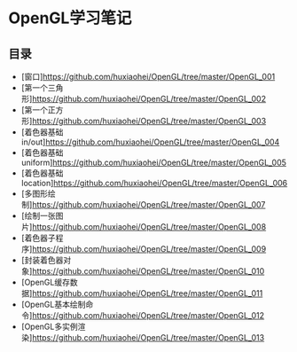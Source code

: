 # OpenGL学习笔记

## 目录

* [窗口]<https://github.com/huxiaohei/OpenGL/tree/master/OpenGL_001>
* [第一个三角形]<https://github.com/huxiaohei/OpenGL/tree/master/OpenGL_002>
* [第一个正方形]<https://github.com/huxiaohei/OpenGL/tree/master/OpenGL_003>
* [着色器基础 in/out]<https://github.com/huxiaohei/OpenGL/tree/master/OpenGL_004>
* [着色器基础 uniform]<https://github.com/huxiaohei/OpenGL/tree/master/OpenGL_005>
* [着色器基础 location]<https://github.com/huxiaohei/OpenGL/tree/master/OpenGL_006>
* [多图形绘制]<https://github.com/huxiaohei/OpenGL/tree/master/OpenGL_007>
* [绘制一张图片]<https://github.com/huxiaohei/OpenGL/tree/master/OpenGL_008>
* [着色器子程序]<https://github.com/huxiaohei/OpenGL/tree/master/OpenGL_009>
* [封装着色器对象]<https://github.com/huxiaohei/OpenGL/tree/master/OpenGL_010>
* [OpenGL缓存数据]<https://github.com/huxiaohei/OpenGL/tree/master/OpenGL_011>
* [OpenGL基本绘制命令]<https://github.com/huxiaohei/OpenGL/tree/master/OpenGL_012>
* [OpenGL多实例渲染]<https://github.com/huxiaohei/OpenGL/tree/master/OpenGL_013>